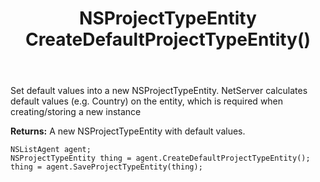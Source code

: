 ﻿---
uid: crmscript_ref_NSListAgent_CreateDefaultProjectTypeEntity
title: NSProjectTypeEntity CreateDefaultProjectTypeEntity()
intellisense: NSListAgent.CreateDefaultProjectTypeEntity
keywords: NSListAgent, CreateDefaultProjectTypeEntity
so.topic: reference
---
	  
Set default values into a new NSProjectTypeEntity.
NetServer calculates default values (e.g. Country) on the entity, which is required when creating/storing a new instance
	  
**Returns:** A new NSProjectTypeEntity with default values.

```crmscript
NSListAgent agent;
NSProjectTypeEntity thing = agent.CreateDefaultProjectTypeEntity();
thing = agent.SaveProjectTypeEntity(thing);
```

